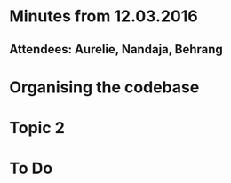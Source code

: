 # Minutes from 12.03.2016
## Attendees: Aurelie, Nandaja, Behrang

# Organising the codebase


# Topic 2

# To Do
